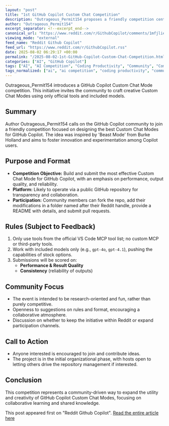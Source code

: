 ```yaml
---
layout: "post"
title: "1st GitHub Copilot Custom Chat Competition"
description: "Outrageous_Permit154 proposes a friendly competition centered on creating the best GitHub Copilot Custom Chat Mode using only official VS Code MCP tools and included models like gpt-4o. The event aims to foster community-driven innovation, focusing on performance and consistency, with an open, research-oriented spirit."
author: "Outrageous_Permit154"
excerpt_separator: <!--excerpt_end-->
canonical_url: "https://www.reddit.com/r/GithubCopilot/comments/1mfjlie/1st_github_copilot_custom_chat_competition/"
viewing_mode: "external"
feed_name: "Reddit Github Copilot"
feed_url: "https://www.reddit.com/r/GithubCopilot.rss"
date: 2025-08-02 06:29:17 +00:00
permalink: "/2025-08-02-1st-GitHub-Copilot-Custom-Chat-Competition.html"
categories: ["AI", "GitHub Copilot"]
tags: ["AI", "AI Competition", "Coding Productivity", "Community", "Community Initiative", "Custom Chat Mode", "GitHub Copilot", "Gpt 4.1", "Gpt 4o", "MCP Tools", "Open Source", "Performance", "Visual Studio Code"]
tags_normalized: ["ai", "ai competition", "coding productivity", "community", "community initiative", "custom chat mode", "github copilot", "gpt 4 dot 1", "gpt 4o", "mcp tools", "open source", "performance", "visual studio code"]
---
```


Outrageous_Permit154 introduces a GitHub Copilot Custom Chat Mode competition. This initiative invites the community to craft creative Custom Chat Modes using only official tools and included models.<!--excerpt_end-->

## Summary

Author Outrageous_Permit154 calls on the GitHub Copilot community to join a friendly competition focused on designing the best Custom Chat Modes for GitHub Copilot. The idea was inspired by 'Beast Mode' from Burke Holland and aims to foster innovation and experimentation among Copilot users.

## Purpose and Format

- **Competition Objective:** Build and submit the most effective Custom Chat Mode for GitHub Copilot, with an emphasis on performance, output quality, and reliability.
- **Platform:** Likely to operate via a public GitHub repository for transparency and collaboration.
- **Participation:** Community members can fork the repo, add their modifications in a folder named after their Reddit handle, provide a README with details, and submit pull requests.

## Rules (Subject to Feedback)

1. Only use tools from the official VS Code MCP tool list; no custom MCP or third-party tools.
2. Work with included models only (e.g., `gpt-4o`, `gpt-4.1`), pushing the capabilities of stock options.
3. Submissions will be scored on:
    - **Performance & Result Quality**
    - **Consistency** (reliability of outputs)

## Community Focus

- The event is intended to be research-oriented and fun, rather than purely competitive.
- Openness to suggestions on rules and format, encouraging a collaborative atmosphere.
- Discussion on whether to keep the initiative within Reddit or expand participation channels.

## Call to Action

- Anyone interested is encouraged to join and contribute ideas.
- The project is in the initial organizational phase, with hosts open to letting others drive the repository management if interested.

## Conclusion

This competition represents a community-driven way to expand the utility and creativity of GitHub Copilot Custom Chat Modes, focusing on collaborative learning and shared knowledge.

This post appeared first on "Reddit Github Copilot". [Read the entire article here](https://www.reddit.com/r/GithubCopilot/comments/1mfjlie/1st_github_copilot_custom_chat_competition/)
